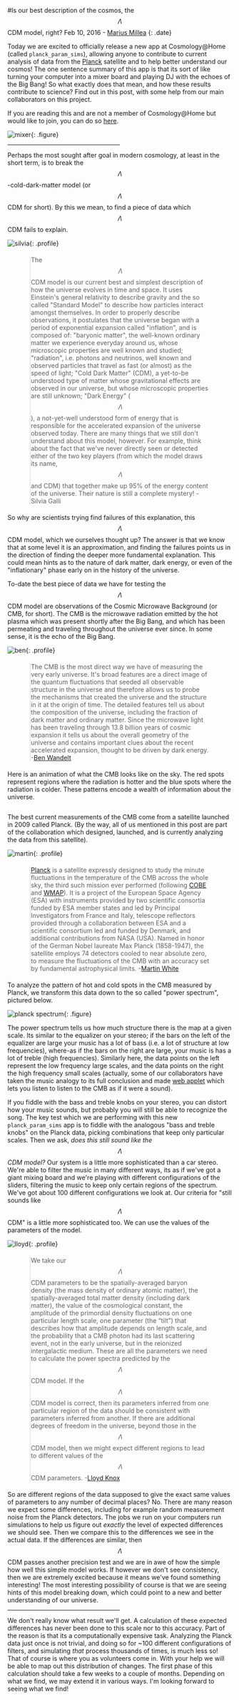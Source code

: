 <head>
<style>
blockquote {margin: 20px 10% 20px 10%; padding-left:0;}
img.profile {margin: 5px 10% 0 15px; border-radius:15px; float:right; width:150px; }
img.figure {width: 70%; border-radius: 10px; margin: 20px auto 20px auto; display:block; }
h1 {margin-left: 10px;}
p.date{margin-top:-20px; margin-bottom:30px;}
</style>
</head>

<script src="http://cdn.mathjax.org/mathjax/latest/MathJax.js?config=TeX-AMS_HTML" type="text/javascript"></script>
<script type="text/javascript" src="http://test.gfycat.com/gfycat_test_june25.js"></script>

#Is our best description of the cosmos, the $$\Lambda$$CDM model, right?
Feb 10, 2016 - [Marius Millea](http://www.cosmologyathome.org/view_profile.php?userid=990172)
{: .date}

Today we are excited to officially release a new app at Cosmology@Home (called `planck_param_sims`), allowing anyone to contribute to current analysis of data from the [Planck](https://en.wikipedia.org/wiki/Planck_(spacecraft)) satellite and to help better understand our cosmos! The one sentence summary of this app is that its sort of like turning your computer into a mixer board and playing DJ with the echoes of the Big Bang! So what exactly does that mean, and how these results contribute to science? Find out in this post, with some help from our main collaborators on this project. 

If you are reading this and are not a member of Cosmology@Home but would like to join, you can do so [here](join.php).

![mixer](img/mixer_board_universe.jpg){: .figure}


<hr style="width:50%;"/>

Perhaps the most sought after goal in modern cosmology, at least in the short term, is to break the $$\Lambda$$-cold-dark-matter model (or $$\Lambda$$CDM for short). By this we mean, to find a piece of data which $$\Lambda$$CDM fails to explain.

![silvia](img/people/galli-silvia-kicp.jpg){: .profile}

> The $$\Lambda$$CDM model is our current best and simplest description of how the universe evolves in time and space. It uses Einstein's general relativity to describe gravity and the so called "Standard Model" to describe how particles interact amongst themselves. In order to properly describe observations, it postulates that the universe began with a period of exponential expansion called "inflation", and is composed of: "baryonic matter", the well-known ordinary matter we experience everyday around us, whose microscopic properties are well known and studied; "radiation", i.e. photons and neutrinos, well known and observed particles that travel as fast (or almost) as the speed of light; "Cold Dark Matter" (CDM), a yet-to-be understood type of matter whose  gravitational effects are observed in our universe, but whose microscopic properties are still unknown; "Dark Energy" ($$\Lambda$$), a not-yet-well understood form of energy that is responsible for the accelerated expansion of the universe observed today. There are many things that we still don't understand about this model, however. For example, think about the fact that we've never directly seen or detected either of the two key players (from which the model draws its name, $$\Lambda$$ and CDM) that together make up 95% of the energy content of the universe. Their nature is still a complete mystery!  -Silvia Galli

So why are scientists trying find failures of this explanation, this $$\Lambda$$CDM model, which we ourselves thought up? The answer is that we know that at some level it is an approximation, and finding the failures points us in the direction of finding the deeper more fundamental explanation. This could mean hints as to the nature of dark matter, dark energy, or even of the "inflationary" phase early on in the history of the universe.  

To-date the best piece of data we have for testing the $$\Lambda$$CDM model are observations of the Cosmic Microwave Background (or CMB, for short). The CMB is the microwave radiation emitted by the hot plasma which was present shortly after the Big Bang, and which has been permeating and traveling throughout the universe ever since. In some sense, it is the echo of the Big Bang. 

![ben](img/people/bwandelt.jpg){: .profile}

> The CMB is the most direct way we have of measuring the very early universe. It's broad features are a direct image of the quantum fluctuations that seeded all observable structure in the universe and therefore allows us to probe the mechanisms that created the universe and the structure in it at the origin of time. The detailed features tell us about the composition of the universe, including the fraction of dark matter and ordinary matter. Since the microwave light has been traveling through 13.8 billion years of cosmic expansion it tells us about the overall geometry of the universe and contains important clues about the recent accelerated expansion, thought to be driven by dark energy. -[Ben Wandelt](http://ilp.upmc.fr/wandelt.php)

Here is an animation of what the CMB looks like on the sky. The red spots represent regions where the radiation is hotter and the blue spots where the radiation is colder. These patterns encode a wealth of information about the universe.

<p style="text-align:center;"><img class="gfyitem" data-id="SnoopyGorgeousHalibut" style="border-radius:15px;"/></p>

The best current measurements of the CMB come from a satellite launched in 2009 called Planck. (By the way, all of us mentioned in this post are part of the collaboration which designed, launched, and is currently analyzing the data from this satellite).

![martin](img/people/mjw_pic.jpg){: .profile}

> [Planck](http://www.esa.int/Planck) is a satellite expressly designed to study the minute fluctuations in the temperature of the CMB across the whole sky, the third such mission ever performed (following [COBE](https://en.wikipedia.org/wiki/Cosmic_Background_Explorer) and [WMAP](https://en.wikipedia.org/wiki/Wilkinson_Microwave_Anisotropy_Probe)). It is a project of the European Space Agency (ESA) with instruments provided by two scientific consortia funded by ESA member states and led by Principal Investigators from France and Italy, telescope reflectors provided through a collaboration between ESA and a scientific consortium led and funded by Denmark, and additional contributions from NASA (USA). Named in honor of the German Nobel laureate Max Planck (1858-1947), the satellite employs 74 detectors cooled to near absolute zero, to measure the fluctuations of the CMB with an accuracy set by fundamental astrophysical limits. -[Martin White](http://w.astro.berkeley.edu/~mwhite/)


To analyze the pattern of hot and cold spots in the CMB measured by Planck, we transform this data down to the so called "power spectrum", pictured below.

![planck spectrum](img/planck2014_TT_Dl_NORES_bin30_w180mm.svg){: .figure}

The power spectrum tells us how much structure there is the map at a given scale. Its similar to the equalizer on your stereo; if the bars on the left of the equalizer are large your music has a lot of bass (i.e. a lot of structure at low frequencies), where-as if the bars on the right are large, your music is has a lot of treble (high frequencies). Similarly here, the data points on the left represent the low frequency large scales, and the data points on the right the high frequency small scales (actually, some of our collaborators have taken the music analogy to its full conclusion and made [web applet](http://web.physics.ucsb.edu/~jatila/CMB-sounds/CMB) which lets you listen to listen to the CMB as if it were a sound).

If you fiddle with the bass and treble knobs on your stereo, you can distort how your music sounds, but probably you will still be able to recognize the song. The key test which we are performing with this new `planck_param_sims` app is to fiddle with the analogous "bass and treble knobs" on the Planck data, picking combinations that keep only particular scales. Then we ask, *does this still sound like the $$\Lambda$$CDM model?* Our system is a little more sophisticated than a car stereo. We're able to filter the music in many different ways, its as if we've got a giant mixing board and we're playing with different configurations of the sliders, filtering the music to keep only certain regions of the spectrum. We've got about 100 different configurations we look at. Our criteria for "still sounds like $$\Lambda$$CDM" is a little more sophisticated too. We can use the values of the parameters of the model.

![lloyd](img/people/lloyd.jpg){: .profile}

> We take our $$\Lambda$$CDM parameters to be the spatially-averaged baryon density (the mass density of ordinary atomic matter), the spatially-averaged total matter density (including dark matter), the value of the cosmological constant, the amplitude of the primordial density fluctuations on one particular length scale, one parameter (the “tilt”) that describes how that amplitude depends on length scale, and the probability that a CMB photon had its last scattering event, not in the early universe, but in the reionized intergalactic medium. These are all the parameters we need to calculate the power spectra predicted by the $$\Lambda$$CDM model. If the $$\Lambda$$CDM model is correct, then its parameters inferred from one particular region of the data should be consistent with parameters inferred from another. If there are additional degrees of freedom in the universe, beyond those in the $$\Lambda$$CDM model, then we might expect different regions to lead to different values of the $$\Lambda$$CDM parameters. -[Lloyd Knox](http://www.lloydknox.com/)

So are different regions of the data supposed to give the exact same values of parameters to any number of decimal places? No. There are many reason we expect some differences, including for example random measurement noise from the Planck detectors. The jobs we run on your computers run simulations to help us figure out *exactly* the level of expected differences we should see. Then we compare this to the differences we see in the actual data. If the differences are similar, then $$\Lambda$$CDM passes another precision test and we are in awe of how the simple how well this simple model works. If however we don't see consistency, then we are extremely excited because it means we've found something interesting! The most interesting possibility of course is that we are seeing hints of this model breaking down, which could point to a new and better understanding of our universe. 

<hr style="width:50%;"/>

We don't really know what result we'll get. A calculation of these expected differences has never been done to this scale nor to this accuracy. Part of the reason is that its a computationally expensive task. Analyzing the Planck data just once is not trivial, and doing so for ~100 different configurations of filters, and simulating *that* process thousands of times, is much less so! That of course is where you as volunteers come in. With your help we will be able to map out this distribution of changes. The first phase of this calculation should take a few weeks to a couple of months. Depending on what we find, we may extend it in various ways. I'm looking forward to seeing what we find!

